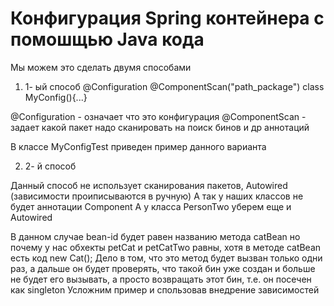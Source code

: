 # Конфигурация Spring контейнера с помошщью Java кода

Мы можем это сделать двумя способами

1. 1- ый способ
@Configuration
@ComponentScan("path_package")
class MyConfig(){...}

@Configuration - означает что это конфигурация
@ComponentScan - задает какой пакет надо сканировать на поиск бинов и др аннотаций

В классе MyConfigTest приведен пример данного варианта

2. 2- й способ

Данный способ не использует сканирования пакетов, Autowired (зависимости проиписываются в ручную)
А так у наших классов не будет аннотации Component
А у класса PersonTwo уберем еще и Autowired

В данном случае bean-id будет равен названию метода catBean
но почему у нас обхекты petCat и petCatTwo равны, хотя в методе catBean есть код new Cat();
Дело в том, что это метод будет вызван только одни раз, а дальше он будет проверять, что такой 
бин уже создан и больше не будет его вызывать, а просто возвращать этот бин, т.е. он посечен как singleton
Усложним пример и спользовав внедрение зависимостей
